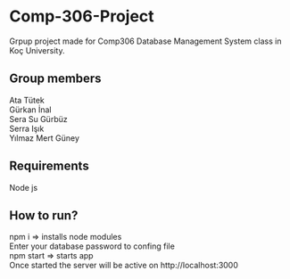 ﻿# Comp-306-Project
Grpup project made for Comp306 Database Management System class in Koç University.

Group members
-
Ata Tütek<br />
Gürkan İnal<br />
Sera Su Gürbüz<br />
Serra Işık<br />
Yılmaz Mert Güney

Requirements
-
Node js


How to run?
-
npm i => installs node modules<br />
Enter your database password to confing file<br />
npm start => starts app<br />
Once started the server will be active on http://localhost:3000
